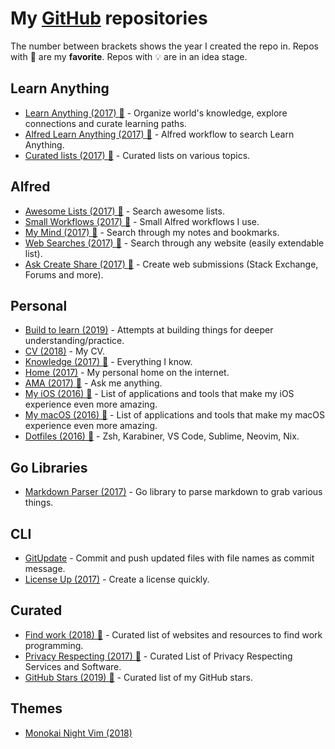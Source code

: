 # My [GitHub](https://github.com/nikitavoloboev) repositories

The number between brackets shows the year I created the repo in. Repos with 🌟 are my **favorite**. Repos with 💡 are in an idea stage.

## Learn Anything

- [Learn Anything (2017) 🌟](https://github.com/learn-anything/learn-anything) - Organize world's knowledge, explore connections and curate learning paths.
- [Alfred Learn Anything (2017) 🌟](https://github.com/nikitavoloboev/alfred-learn-anything) - Alfred workflow to search Learn Anything.
- [Curated lists (2017) 🌟](https://github.com/learn-anything/curated-lists#readme) - Curated lists on various topics.

## Alfred

- [Awesome Lists (2017) 🌟](https://github.com/nikitavoloboev/alfred-awesome-lists) - Search awesome lists.
- [Small Workflows (2017) 🌟](https://github.com/nikitavoloboev/small-workflows) - Small Alfred workflows I use.
- [My Mind (2017) 🌟](https://github.com/nikitavoloboev/alfred-my-mind) - Search through my notes and bookmarks.
- [Web Searches (2017) 🌟](https://github.com/nikitavoloboev/alfred-web-searches) - Search through any website (easily extendable list).
- [Ask Create Share (2017) 🌟](https://github.com/nikitavoloboev/alfred-ask-create-share) - Create web submissions (Stack Exchange, Forums and more).

## Personal

- [Build to learn (2019)](https://github.com/nikitavoloboev/build-to-learn) - Attempts at building things for deeper understanding/practice.
- [CV (2018)](https://github.com/nikitavoloboev/cv) - My CV.
- [Knowledge (2017) 🌟](https://github.com/nikitavoloboev/knowledge) - Everything I know.
- [Home (2017)](https://github.com/nikitavoloboev/nikitavoloboev.xyz) - My personal home on the internet.
- [AMA (2017) 🌟](https://github.com/nikitavoloboev/ama) - Ask me anything.
- [My iOS (2016) 🌟](https://github.com/nikitavoloboev/my-ios#readme) - List of applications and tools that make my iOS experience even more amazing.
- [My macOS (2016) 🌟](https://github.com/nikitavoloboev/my-mac-os#readme) - List of applications and tools that make my macOS experience even more amazing.
- [Dotfiles (2016) 🌟](https://github.com/nikitavoloboev/dotfiles) - Zsh, Karabiner, VS Code, Sublime, Neovim, Nix.

## Go Libraries

- [Markdown Parser (2017)](https://github.com/nikitavoloboev/markdown-parser) - Go library to parse markdown to grab various things.

## CLI

- [GitUpdate](https://github.com/nikitavoloboev/gitupdate) - Commit and push updated files with file names as commit message.
- [License Up (2017)](https://github.com/nikitavoloboev/license-up) - Create a license quickly.

## Curated

- [Find work (2018) 🌟](https://github.com/nikitavoloboev/find-work#readme) - Curated list of websites and resources to find work programming.
- [Privacy Respecting (2017) 🌟](https://github.com/nikitavoloboev/privacy-respecting#readme) - Curated List of Privacy Respecting Services and Software.
- [GitHub Stars (2019) 🌟](https://github.com/nikitavoloboev/github-stars#readme) - Curated list of my GitHub stars.

## Themes

- [Monokai Night Vim (2018)](https://github.com/nikitavoloboev/vim-monokai-night)

